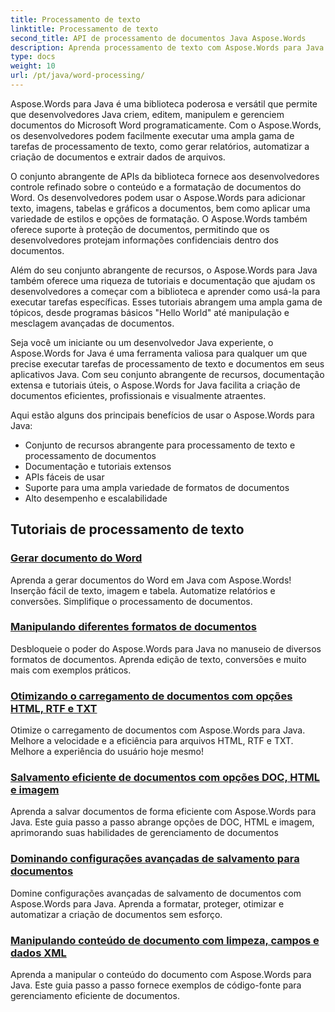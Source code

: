 ```yaml
---
title: Processamento de texto
linktitle: Processamento de texto
second_title: API de processamento de documentos Java Aspose.Words
description: Aprenda processamento de texto com Aspose.Words para Java. Crie, edite e manipule documentos programaticamente. Melhore suas habilidades de processamento de documentos hoje mesmo.
type: docs
weight: 10
url: /pt/java/word-processing/
---
```


Aspose.Words para Java é uma biblioteca poderosa e versátil que permite que desenvolvedores Java criem, editem, manipulem e gerenciem documentos do Microsoft Word programaticamente. Com o Aspose.Words, os desenvolvedores podem facilmente executar uma ampla gama de tarefas de processamento de texto, como gerar relatórios, automatizar a criação de documentos e extrair dados de arquivos.

O conjunto abrangente de APIs da biblioteca fornece aos desenvolvedores controle refinado sobre o conteúdo e a formatação de documentos do Word. Os desenvolvedores podem usar o Aspose.Words para adicionar texto, imagens, tabelas e gráficos a documentos, bem como aplicar uma variedade de estilos e opções de formatação. O Aspose.Words também oferece suporte à proteção de documentos, permitindo que os desenvolvedores protejam informações confidenciais dentro dos documentos.

Além do seu conjunto abrangente de recursos, o Aspose.Words para Java também oferece uma riqueza de tutoriais e documentação que ajudam os desenvolvedores a começar com a biblioteca e aprender como usá-la para executar tarefas específicas. Esses tutoriais abrangem uma ampla gama de tópicos, desde programas básicos "Hello World" até manipulação e mesclagem avançadas de documentos.

Seja você um iniciante ou um desenvolvedor Java experiente, o Aspose.Words for Java é uma ferramenta valiosa para qualquer um que precise executar tarefas de processamento de texto e documentos em seus aplicativos Java. Com seu conjunto abrangente de recursos, documentação extensa e tutoriais úteis, o Aspose.Words for Java facilita a criação de documentos eficientes, profissionais e visualmente atraentes.

Aqui estão alguns dos principais benefícios de usar o Aspose.Words para Java:

* Conjunto de recursos abrangente para processamento de texto e processamento de documentos
* Documentação e tutoriais extensos
* APIs fáceis de usar
* Suporte para uma ampla variedade de formatos de documentos
* Alto desempenho e escalabilidade

## Tutoriais de processamento de texto

### [Gerar documento do Word](./generate-word-document/)

Aprenda a gerar documentos do Word em Java com Aspose.Words! Inserção fácil de texto, imagem e tabela. Automatize relatórios e conversões. Simplifique o processamento de documentos.
### [Manipulando diferentes formatos de documentos](./handling-different-document-formats/)
Desbloqueie o poder do Aspose.Words para Java no manuseio de diversos formatos de documentos. Aprenda edição de texto, conversões e muito mais com exemplos práticos.
### [Otimizando o carregamento de documentos com opções HTML, RTF e TXT](./optimizing-document-loading-options/)
Otimize o carregamento de documentos com Aspose.Words para Java. Melhore a velocidade e a eficiência para arquivos HTML, RTF e TXT. Melhore a experiência do usuário hoje mesmo!
### [Salvamento eficiente de documentos com opções DOC, HTML e imagem](./efficient-document-saving-options/)
Aprenda a salvar documentos de forma eficiente com Aspose.Words para Java. Este guia passo a passo abrange opções de DOC, HTML e imagem, aprimorando suas habilidades de gerenciamento de documentos
### [Dominando configurações avançadas de salvamento para documentos](./mastering-advanced-save-settings/)
Domine configurações avançadas de salvamento de documentos com Aspose.Words para Java. Aprenda a formatar, proteger, otimizar e automatizar a criação de documentos sem esforço.
### [Manipulando conteúdo de documento com limpeza, campos e dados XML](./manipulating-document-content/)
Aprenda a manipular o conteúdo do documento com Aspose.Words para Java. Este guia passo a passo fornece exemplos de código-fonte para gerenciamento eficiente de documentos.